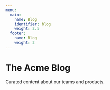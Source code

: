 ```yaml
---
menu: 
  main: 
    name: Blog
    identifier: blog
    weight: 2.5
  footer:
    name: Blog
    weight: 2
---
```

The Acme Blog
============

Curated content about our teams and products.
